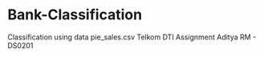 # Bank-Classification
Classification using data pie_sales.csv Telkom DTI Assignment Aditya RM - DS0201

